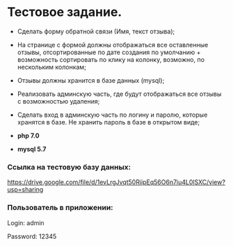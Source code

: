 # Тестовое задание.

- Сделать форму обратной связи (Имя, текст отзыва);
- На странице с формой должны отображаться все оставленные отзывы, отсортированные по дате создания по умолчанию + возможность сортировать по клику на колонку, возможно, по нескольким колонкам;
- Отзывы должны хранится в базе данных (mysql);
- Реализовать админскую часть, где будут отображаться все отзывы с возможностью удаления;
- Сделать вход в админскую часть по логину и паролю, которые хранятся в базе. Не хранить пароль  в базе в открытом виде;


- **php 7.0**
- **mysql 5.7**

### Ссылка на тестовую базу данных:
https://drive.google.com/file/d/1evLrgJvqt50RiipEq56O6n7iu4L0lSXC/view?usp=sharing

### Пользователь в приложении:
Login: admin

Password: 12345 